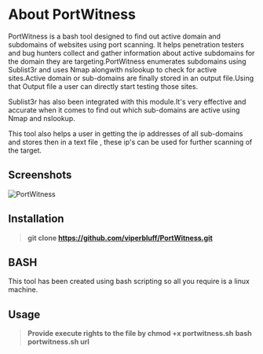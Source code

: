 # About PortWitness

PortWitness is a bash tool designed to find out active domain and subdomains of websites using port scanning. It helps penetration testers and bug hunters collect and gather information about active subdomains for the domain they are targeting.PortWitness enumerates subdomains using Sublist3r and uses Nmap alongwith nslookup to check for active sites.Active domain or sub-domains are finally stored in an output file.Using that Output file a user can directly start testing those sites.

Sublist3r has also been integrated with this module.It's very effective and accurate when it comes to find out which sub-domains are active using Nmap and nslookup.

This tool also helps a user in getting the ip addresses of all sub-domains and stores then in a text file , these ip's can be used for further scanning of the target. 

## Screenshots 

![PortWitness](https://raw.github.com/viperbluff/PortWitness/master/screenshots/PortWitness.png)

## Installation 

> **git clone https://github.com/viperbluff/PortWitness.git**

## BASH

This tool has been created using bash scripting so all you require is a linux machine. 

## Usage 

> **Provide execute rights to the file by chmod +x portwitness.sh**
> **bash portwitness.sh url**

